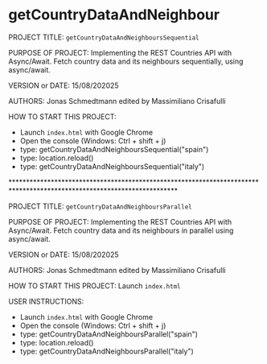 # getCountryDataAndNeighbour

PROJECT TITLE: `getCountryDataAndNeighboursSequential`

PURPOSE OF PROJECT: Implementing the REST Countries API with Async/Await. Fetch country data and its neighbours sequentially, using async/await.

VERSION or DATE: 15/08/202025

AUTHORS: Jonas Schmedtmann edited by Massimiliano Crisafulli

HOW TO START THIS PROJECT: 
- Launch `index.html` with Google Chrome
- Open the console (Windows: Ctrl + shift + j)
- type: getCountryDataAndNeighboursSequential("spain")
- type: location.reload()
- type: getCountryDataAndNeighboursSequential("italy")



\*\*\*\*\*\*\*\*\*\*\*\*\*\*\*\*\*\*\*\*\*\*\*\*\*\*\*\*\*\*\*\*\*\*\*\*\*\*\*\*\*\*\*\*\*\*\*\*\*\*\*\*\*\*\*\*\*\*\*\*\*\*\*\*\*\*\*\*\*\*\*\*\*\*\*\*\*\*\*\*\*\*\*\*\*\*\*\*\*\*\*\*\*\*\*\*\*\*\*\*\*\*\*\*\*\*\*\*\*\*\*\*\*\*\*\*\*\*\*



PROJECT TITLE: `getCountryDataAndNeighboursParallel`

PURPOSE OF PROJECT: Implementing the REST Countries API with Async/Await. Fetch country data and its neighbours in parallel using async/await.

VERSION or DATE: 15/08/202025

AUTHORS: Jonas Schmedtmann edited by Massimiliano Crisafulli

HOW TO START THIS PROJECT: Launch `index.html`

USER INSTRUCTIONS: 
- Launch `index.html` with Google Chrome
- Open the console (Windows: Ctrl + shift + j)
- type: getCountryDataAndNeighboursParallel("spain")
- type: location.reload()
- type: getCountryDataAndNeighboursParallel("italy")
